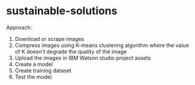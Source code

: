 # sustainable-solutions

Approach:
1. Download or scrape images
2. Compress images using K-means clustering algorithm where the value of K doesn't degrade the quality of the image
3. Upload the images in IBM Watson studio project assets
4. Create a model
5. Create training dataset
6. Test the model.
